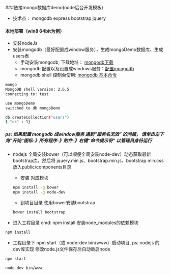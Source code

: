 
###链接mongo数据库demo(node后台开发模板)
* 技术点： mongodb express bootstrap jquery

#### 本地部署（win8 64bit为例）
* 安装nodeJs
* 安装mongodb（最好配置成window服务），生成mongoDemo数据库、生成users表
  * 手动安装mongodb, 下载地址： [mongodb下载](http://pan.baidu.com/s/1qWG5Lr2)
  * mongodb 配置以及设置成windows服务：[配置mongodb](http://blog.csdn.net/liusong0605/article/details/10574863)
  * mongodb shell 控制台使用: [mongodb 基本命令](http://www.cnblogs.com/xusir/archive/2012/12/24/2830957.html)
```Bash
mongo
MongoDB shell version: 2.6.5
connecting to: test

use mongoDemo
switched to db mongoDemo

db.createCollection("users")
{ "ok" : 1}

```
##### ps: 如果配置 mongodb 成window服务 遇到“服务名无效” 的问题， 请单击左下角"开始"图标-》所有程序-》附件-》右键“命令提示符” 以管理员身份运行

* nodejs 全局安装bower（可以顺便全局安装node-dev）动态获取最新bootstrap库，然后将 jquery.min.js、bootstrap.min.js、bootstrap.min.css放入public/components目录
  * 安装 对应模块
  ```Bash
  npm install -g bower 
  npm install -g node-dev
  ```
  * 到项目目录 使用bower安装bootstrap
  ```Bash
  bower install bootstrap
  ```

* 进入工程目录 cmd: npm install 安装node_modules的依赖模块
```Bash
npm install
```

* 工程目录下 npm start（或 node-dev bin/www）启动项目, ps: nodejs 的 dev库实现 修改node.js文件保存后自动重启node 
```Bash
npm start
```
```Bash
node-dev bin/www
```